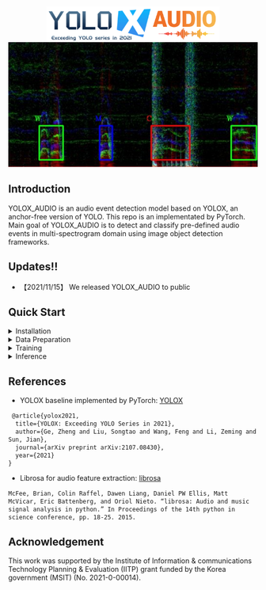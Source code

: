 <div align="center"><img src="assets/logo.png" width="350"></div>
<div align="center"><img src="assets/demo.jpg" ></div>

## Introduction
YOLOX_AUDIO is an audio event detection model based on YOLOX, an anchor-free version of YOLO.
This repo is an implementated by PyTorch.
Main goal of YOLOX_AUDIO is to detect and classify pre-defined audio events in multi-spectrogram domain using image object detection frameworks. 


## Updates!!
* 【2021/11/15】 We released YOLOX_AUDIO to public 

## Quick Start

<details>
<summary>Installation</summary>

Step1. Install YOLOX_AUDIO.
```shell
git clone https://github.com/intflow/YOLOX_AUDIO.git
cd YOLOX_AUDIO
pip3 install -U pip && pip3 install -r requirements.txt
pip3 install -v -e .  # or  python3 setup.py develop
```

Step2. Install [pycocotools](https://github.com/cocodataset/cocoapi).

```shell
pip3 install cython; pip3 install 'git+https://github.com/cocodataset/cocoapi.git#subdirectory=PythonAPI'
```

</details>

<details>
<summary>Data Preparation</summary>

Step1. Prepare audio wavform files for training.
AUDIO_DATAPATH/wav

Step2. Write audio annotation files for training.
AUDIO_DATAPATH/label.json

```shell
{
    "00000.wav": {
        "speaker": [
            "W",
            "M",
            "C",
            "W"
        ],
        "on_offset": [
            [
                1.34425,
                2.4083125
            ],
            [
                4.0082708333333334,
                4.5560625
            ],
            [
                6.2560416666666665,
                7.956104166666666
            ],
            [
                9.756083333333333,
                10.876624999999999
            ]
        ]
    },
    "00001.wav": {
        "speaker": [
            "W",
            "M",
            "C",
            "M",
            "W",
            "C"
        ],
        "on_offset": [
            [
                1.4325416666666666,
                2.7918958333333332
            ],
            [
                2.1762916666666667,
                4.109729166666667
            ],
            [
                7.109708333333334,
                8.530916666666666
            ],
            [
                8.514125,
                9.306104166666668
            ],
            [
                12.606083333333334,
                14.3345625
            ],
            [
                14.148958333333333,
                15.362958333333333
            ]
        ]
    },
    ...
}
```

Step3. Convert audio files into spectrogram images.

```shell
python tools/json_gen_audio2coco.py
```

Please change the dataset path and file names for your needs
```
root = '/data/AIGC_3rd_2021/GIST_tr2_veryhard5000_all_tr2'
os.system('rm -rf '+root+'/img/')
os.system('mkdir '+root+'/img/')
wav_folder_path = os.path.join(root, 'wav')
img_folder_path = os.path.join(root, 'img')
train_label_path = os.path.join(root, 'tr2_devel_5000.json')
train_label_merge_out = os.path.join(root, 'label_coco_bbox.json')
```

</details>

<details>
<summary>Training</summary>

Step1. Change Data loading path of exps/yolox_audio__tr2/yolox_x.py
```shell
        self.train_path = '/data/AIGC_3rd_2021/GIST_tr2_veryhard5000_all_tr2'
        self.val_path = '/data/AIGC_3rd_2021/tr2_set_01_tune'
        self.train_ann = "label_coco_bbox.json"
        self.val_ann = "label_coco_bbox.json"
```

Step2. Begin training:

```shell
python3 tools/train.py -expn yolox_audio__tr2 -n yolox_audio_x \
-f exps/yolox_audio__tr2/yolox_x.py -d 4 -b 32 --fp16 \
-c /data/pretrained/yolox_x.pth

```
* -d: number of gpu devices
* -b: total batch size, the recommended number for -b is num-gpu * 8
* -f: path of experiement file
* --fp16: mixed precision training
* --cache: caching imgs into RAM to accelarate training, which need large system RAM. 

We are encouraged to use pretrained YOLOX model for the training.
https://github.com/Megvii-BaseDetection/YOLOX

</details>


<details>
<summary>Inference</summary>
Run following demo_audio.py

```shell
python3 tools/demo_audio.py --demo wav -expn yolox_audio__tr2 -n yolox_audio_x \
-f exps/yolox_audio__tr2/yolox_x.py \
-c /data/pretrained/yolox_x__AGC21_tr2.pth \
--path ./assets/test.wav \
--conf 0.2 --nms 0.65 --tsize_h 256 --tsize_w 512 --save_result --device gpu
```

From the demo_audio.py you can get on-offset VAD time and class of each audio chunk.
</details>



## References
* YOLOX baseline implemented by PyTorch: [YOLOX](https://github.com/Megvii-BaseDetection/YOLOX)
```
 @article{yolox2021,
  title={YOLOX: Exceeding YOLO Series in 2021},
  author={Ge, Zheng and Liu, Songtao and Wang, Feng and Li, Zeming and Sun, Jian},
  journal={arXiv preprint arXiv:2107.08430},
  year={2021}
}
```
* Librosa for audio feature extraction: [librosa](https://librosa.org/doc/main/)
```
McFee, Brian, Colin Raffel, Dawen Liang, Daniel PW Ellis, Matt McVicar, Eric Battenberg, and Oriol Nieto. “librosa: Audio and music signal analysis in python.” In Proceedings of the 14th python in science conference, pp. 18-25. 2015.
```

## Acknowledgement
This work was supported by the Institute of Information & communications Technology Planning & Evaluation (IITP) grant funded by the Korea government (MSIT) (No. 2021-0-00014).
